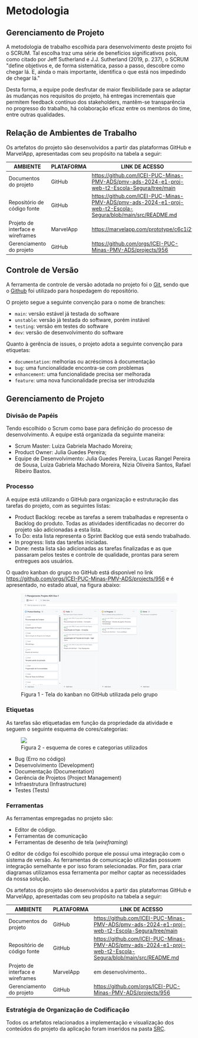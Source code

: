 
# Metodologia

## Gerenciamento de Projeto

A metodologia de trabalho escolhida para desenvolvimento deste projeto foi o SCRUM. Tal escolha traz uma série de benefícios significativos pois, como citado por Jeff Sutherland e J.J. Sutherland (2019, p. 237), o SCRUM "define objetivos e, de forma sistemática, passo a passo, descobre como chegar lá. E, ainda o mais importante, identifica o que está nos impedindo de chegar lá." 

Desta forma, a equipe pode desfrutar de maior flexibilidade para se adaptar às mudanças nos requisitos do projeto, há entregas incrementais que permitem feedback contínuo dos stakeholders, mantêm-se transparência no progresso do trabalho, há colaboração eficaz entre os membros do time, entre outras qualidades.

## Relação de Ambientes de Trabalho

Os artefatos do projeto são desenvolvidos a partir das plataformas GitHub e MarvelApp, apresentadas com seu propósito na tabela a seguir:

| AMBIENTE | PLATAFORMA |LINK DE ACESSO                 |
|--------------------|--------------------------------------------------------------------------------|----------------------------------------|
|Documentos do projeto | GitHub | https://github.com/ICEI-PUC-Minas-PMV-ADS/pmv-ads-2024-e1-proj-web-t2-Escola-Segura/tree/main |
|Repositório de código fonte  | GitHub | https://github.com/ICEI-PUC-Minas-PMV-ADS/pmv-ads-2024-e1-proj-web-t2-Escola-Segura/blob/main/src/README.md  |
|Projeto de interface e wireframes | MarvelApp | https://marvelapp.com/prototype/c6c1i2f |
|Gerenciamento do projeto  | GitHub | https://github.com/orgs/ICEI-PUC-Minas-PMV-ADS/projects/956 |


## Controle de Versão

A ferramenta de controle de versão adotada no projeto foi o
[Git](https://git-scm.com/), sendo que o [Github](https://github.com)
foi utilizado para hospedagem do repositório.

O projeto segue a seguinte convenção para o nome de branches:

- `main`: versão estável já testada do software
- `unstable`: versão já testada do software, porém instável
- `testing`: versão em testes do software
- `dev`: versão de desenvolvimento do software

Quanto à gerência de issues, o projeto adota a seguinte convenção para
etiquetas:

- `documentation`: melhorias ou acréscimos à documentação
- `bug`: uma funcionalidade encontra-se com problemas
- `enhancement`: uma funcionalidade precisa ser melhorada
- `feature`: uma nova funcionalidade precisa ser introduzida


## Gerenciamento de Projeto

### Divisão de Papéis

Tendo escolhido o Scrum como base para definição do processo de desenvolvimento. A equipe está organizada da seguinte maneira:

- Scrum Master: Luiza Gabriela Machado Moreira;
- Product Owner: Julia Guedes Pereira;
- Equipe de Desenvolvimento: Julia Guedes Pereira, Lucas Rangel Pereira de Sousa, Luiza Gabriela Machado Moreira, Nizia Oliveira Santos, Rafael Ribeiro Bastos.


### Processo

A equipe está utilizando o GitHub para organização e estruturação das tarefas do projeto, com as seguintes listas:

<ul>
  <li>Product Backlog: recebe as tarefas a serem trabalhadas e representa o Backlog do produto. Todas as atividades identificadas no decorrer do projeto são adicionadas a esta lista.</li>
  <li>To Do: esta lista representa o Sprint Backlog que está sendo trabalhado.</li>
  <li>In progress: lista das tarefas iniciadas.</li>
  <li>Done: nesta lista são adicionadas as tarefas finalizadas e as que passaram pelos testes e controle de qualidade, prontas para serem entregues aos usuários.</li>
 </ul>

O quadro kanban do grupo no GitHub está disponível no link https://github.com/orgs/ICEI-PUC-Minas-PMV-ADS/projects/956 e é apresentado, no estado atual, na figura abaixo:

<figure> 
  <img src="https://github.com/ICEI-PUC-Minas-PMV-ADS/pmv-ads-2024-e1-proj-web-t2-Escola-Segura/blob/main/src/img/Planejamento_projeto_eixo_1_github.png">
    <figcaption>Figura 1 - Tela do kanban no GitHub utilizada pelo grupo</figcaption>
</figure> 

<h3>Etiquetas</h3>
<p>As tarefas são etiquetadas em função da propriedade da atividade e seguem o seguinte esquema de cores/categorias:</p>

<figure> 
  <img src="https://user-images.githubusercontent.com/100447878/164068979-9eed46e1-9b44-461e-ab88-c2388e6767a1.png">
    <figcaption>Figura 2 - esquema de cores e categorias utilizados</figcaption>
</figure>

<ul>
  <li>Bug (Erro no código)</li>
  <li>Desenvolvimento (Development)</li>
  <li>Documentação (Documentation)</li>
  <li>Gerência de Projetos (Project Management)</li>
  <li>Infraestrutura (Infrastructure)</li>
  <li>Testes (Tests)</li>
</ul>

### Ferramentas

As ferramentas empregadas no projeto são:

- Editor de código.
- Ferramentas de comunicação
- Ferramentas de desenho de tela (_wireframing_)

O editor de código foi escolhido porque ele possui uma integração com o sistema de versão. As ferramentas de comunicação utilizadas possuem integração semelhante e por isso foram selecionadas. 
Por fim, para criar diagramas utilizamos essa ferramenta por melhor captar as necessidades da nossa solução.


Os artefatos do projeto são desenvolvidos a partir das plataformas GitHub e MarvelApp, apresentadas com seu propósito na tabela a seguir:

| AMBIENTE | PLATAFORMA |LINK DE ACESSO                 |
|--------------------|--------------------------------------------------------------------------------|----------------------------------------|
|Documentos do projeto | GitHub | https://github.com/ICEI-PUC-Minas-PMV-ADS/pmv-ads-2024-e1-proj-web-t2-Escola-Segura/tree/main |
|Repositório de código fonte  | GitHub | https://github.com/ICEI-PUC-Minas-PMV-ADS/pmv-ads-2024-e1-proj-web-t2-Escola-Segura/blob/main/src/README.md  |
|Projeto de interface e wireframes | MarvelApp | em desenvolvimento.. |
|Gerenciamento do projeto  | GitHub | https://github.com/orgs/ICEI-PUC-Minas-PMV-ADS/projects/956 |


### Estratégia de Organização de Codificação 

Todos os artefatos relacionados a implementação e visualização dos conteúdos do projeto da aplicação foram inseridos na pasta [SRC](https://github.com/ICEI-PUC-Minas-PMV-ADS/pmv-ads-2024-e1-proj-web-t2-Escola-Segura/tree/main/src). 


